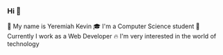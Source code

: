 ### Hi 👋

<!--
**YeremiahKevin/YeremiahKevin** is a ✨ _special_ ✨ repository because its `README.md` (this file) appears on your GitHub profile.

Here are some ideas to get you started:

- 🔭 I’m currently working on ...
- 🌱 I’m currently learning ...
- 👯 I’m looking to collaborate on ...
- 🤔 I’m looking for help with ...
- 💬 Ask me about ...
- 📫 How to reach me: ...
- 😄 Pronouns: ...
- ⚡ Fun fact: ...
-->

📛 My name is Yeremiah Kevin
🎓 I'm a Computer Science student
🔭 Currently I work as a Web Developer
🔥 I'm very interested in the world of technology
